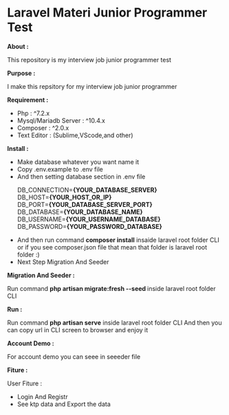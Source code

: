 # Laravel Materi Junior Programmer Test

<b>About :</b>
<p>
   This repository is my interview job junior programmer test
</p>
    
<b>Purpose :</b>
<p>
    I make this repsitory for my interview job junior programmer
</p>

<b>Requirement : </b>
<ul>
    <li>Php : ^7.2.x </li>
    <li>Mysql/Mariadb Server :  ^10.4.x </li>
    <li>Composer :  ^2.0.x </li>
    <li>Text Editor : (Sublime,VScode,and other) </li>
</ul>
    
<b>Install :</b>
<ul>
    <li>Make database whatever you want name it</li>
    <li>Copy .env.example to .env file</li>   
    <li>
        And then setting database section in .env file   
        <p>
            DB_CONNECTION=<b>{YOUR_DATABASE_SERVER}</b><br/>
            DB_HOST=<b>{YOUR_HOST_OR_IP}</b></br>
            DB_PORT=<b>{YOUR_DATABASE_SERVER_PORT}</b></br>
            DB_DATABASE=<b>{YOUR_DATABASE_NAME}</b></br>
            DB_USERNAME=<b>{YOUR_USERNAME_DATABASE}</b></br>
            DB_PASSWORD=<b>{YOUR_PASSWORD_DATABASE}</b>
        </p>
    </li>
    <li>
        And then run command <b>composer install</b> insaide laravel root folder CLI or if you see composer.json file that mean that folder is laravel root folder :)
    </li>    
    <li>
        Next Step Migration And Seeder
    </li>
</ul>
    
<b>Migration And Seeder :</b>
<p>
    Run command <b>php artisan migrate:fresh --seed </b> inside laravel root folder CLI</n
</p>
    
<b>Run : </b>
<p>
    Run command <b>php artisan serve</b>  inside laravel root folder CLI
    And then you can copy url in CLI screen to browser and enjoy it
</p>

<b>Account Demo :</b>
<p>
    For account demo you can seee in seeeder file
</p>
    
<b>Fiture : </b>
<p>
   User Fiture : 
   <ul>
       <li>Login And Registr</li>
       <li>See ktp data and Export the data</li>    
   </ul>
</p>

<!--
<b>Documentation :</b>

<b>Production : </b>
-->
